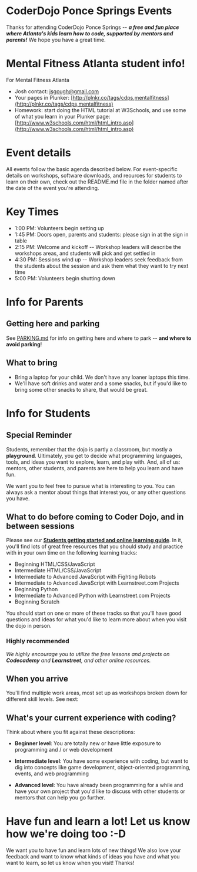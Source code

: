 # CoderDojo Ponce Springs Events 

Thanks for attending CoderDojo Ponce Springs -- **_a free and fun place where Atlanta's kids learn how to code, 
supported by mentors and parents!_** We hope you have a great time.

# Mental Fitness Atlanta student info!

For Mental Fitness Atlanta

* Josh contact: jsgough@gmail.com
* Your pages in Plunker: [http://plnkr.co/tags/cdps,mentalfitness](http://plnkr.co/tags/cdps,mentalfitness)
* Homework: start doing the HTML tutorial at W3Schools, and use some of what you learn in your Plunker page: [http://www.w3schools.com/html/html_intro.asp](http://www.w3schools.com/html/html_intro.asp)


# Event details

All events follow the basic agenda described below. For event-specific details on workshops, software downloads, and 
reources for students to learn on their own, check out the README.md file in the folder named after the date of the event you're attending.

# Key Times

* 1:00 PM: Volunteers begin setting up
* 1:45 PM: Doors open, parents and students: please sign in at the sign in table
* 2:15 PM: Welcome and kickoff -- Workshop leaders will describe the workshops areas, and students will pick and get settled in
* 4:30 PM: Sessions wind up -- Workshop leaders seek feedback from the students about the session and ask them 
what they want to try next time
* 5:00 PM: Volunteers begin shutting down

# Info for Parents

## Getting here and parking

See [PARKING.md](../PARKING.md) for info on getting here and where to park -- **and where to avoid parking**!

## What to bring

* Bring a laptop for your child. We don't have any loaner laptops this time.
* We'll have soft drinks and water and a some snacks, but if you'd like to bring some other snacks to share, 
that would be great.

# Info for Students

## Special Reminder

Students, remember that the dojo is partly a classroom, but mostly a **playground**. Ultimately, you get to decide 
what programming languages, tools, and ideas you want to explore, learn, and play with. 
And, all of us: mentors, other students, and parents are here to help you learn and have fun.

We want you to feel free to pursue what is interesting to you. You can always ask a mentor about things that 
interest you, or any other questions you have.

## What to do before coming to Coder Dojo, and in between sessions

Please see our **[Students getting started and online learning guide](https://github.com/CoderDojoPonceSprings/Events/blob/master/Students_Getting_Started.md)**. In it, you'll find lots of great free resources that you should study and practice with in your own time on the following learning tracks:

* Beginning HTML/CSS/JavaScript
* Intermediate HTML/CSS/JavaScript
* Intermediate to Advanced JavaScript with Fighting Robots
* Intermediate to Advanced JavaScript with Learnstreet.com Projects
* Beginning Python
* Intermediate to Advanced Python with Learnstreet.com Projects
* Beginning Scratch

You should start on one or more of these tracks so that you'll have good questions and ideas for what you'd like to learn more about when you visit the dojo in person. 

### Highly recommended

_We highly encourage you to utilize the free lessons and projects on **Codecademy** and **Learnstreet**, and other online resources._


## When you arrive

You'll find multiple work areas, most set up as workshops broken down for different skill 
levels. See next:

## What's your current experience with coding?

Think about where you fit against these descriptions:

* **Beginner level**: You are totally new or have little exposure to programming and / or web development

* **Intermediate level**: You have some experience with coding, but want to dig into concepts like game development, 
object-oriented programming, events, and web programming

* **Advanced level**: You have already been programming for a while and have your own project that you'd like to 
discuss with other students or mentors that can help you go further.

# Have fun and learn a lot! Let us know how we're doing too :-D

We want you to have fun and learn lots of new things! We also love your feedback and want to know what kinds of ideas you have and what you want to learn, so let us know when you visit! Thanks!
